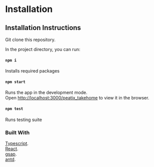 # Installation

## Installation Instructions



Git clone this repository.

In the project directory, you can run:

#### `npm i`

Installs required packages

#### `npm start`

Runs the app in the development mode.\
Open [http://localhost:3000/peatix\_takehome](http://localhost:3000/peatix\_takehome) to view it in the browser.

#### `npm test`

Runs testing suite

### Built With

[Typescript](https://www.typescriptlang.org/docs/).\
[React](https://reactjs.org/docs/getting-started.html).\
[gsap](https://greensock.com/docs/).\
[antd](https://ant.design/docs/react/introduce).





